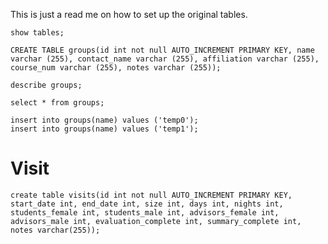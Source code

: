 This is just a read me on how to set up the original tables.

```
show tables;
```


```
CREATE TABLE groups(id int not null AUTO_INCREMENT PRIMARY KEY, name varchar (255), contact_name varchar (255), affiliation varchar (255), course_num varchar (255), notes varchar (255));
```

```
describe groups;
```
```
select * from groups;
```

```
insert into groups(name) values ('temp0');
insert into groups(name) values ('temp1');
```

# Visit
```
create table visits(id int not null AUTO_INCREMENT PRIMARY KEY, start_date int, end_date int, size int, days int, nights int, students_female int, students_male int, advisors_female int, advisors_male int, evaluation_complete int, summary_complete int, notes varchar(255));
```

